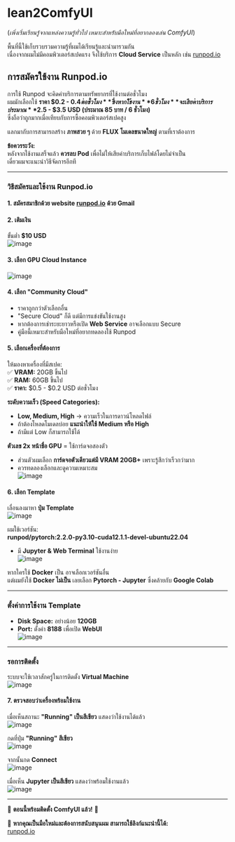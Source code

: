 # lean2ComfyUI  
(*เพิ่งเริ่มเรียนรู้จากแหล่งความรู้ทั่วไป เหมาะสำหรับมือใหม่ที่อยากลองเล่น ComfyUI*)  

พื้นที่นี้ใช้เก็บรวบรวมความรู้ที่ผมได้เรียนรู้และนำมารวมกัน  
เนื่องจากผมไม่มีคอมพิวเตอร์สเปคแรง จึงใช้บริการ **Cloud Service** เป็นหลัก เช่น [runpod.io](https://runpod.io?ref=c0v5p0ys)  

## การสมัครใช้งาน Runpod.io  
การใช้ Runpod จะคิดค่าบริการตามทรัพยากรที่ใช้งานต่อชั่วโมง  
ผมมักเลือกใช้ **ราคา $0.2 - $0.4 ต่อชั่วโมง** ซึ่งหากใช้งาน **6 ชั่วโมง** จะเสียค่าบริการประมาณ **$2.5 - $3.5 USD (ประมาณ 85 บาท / 6 ชั่วโมง)**  
ซึ่งถือว่าถูกมากเมื่อเทียบกับการซื้อคอมพิวเตอร์สเปคสูง  

แลกมากับการสามารถสร้าง **ภาพสวย ๆ** ด้วย **FLUX โมเดลขนาดใหญ่** ตามที่เราต้องการ  

**ข้อควรระวัง:**  
หลังจากใช้งานเสร็จแล้ว **ควรลบ Pod** เพื่อไม่ให้เสียค่าบริการเก็บไฟล์โดยไม่จำเป็น  
เดี๋ยวผมจะแนะนำวิธีจัดการอีกที  

---

### **วิธีสมัครและใช้งาน Runpod.io**
#### 1. **สมัครสมาชิกด้วย website [runpod.io](https://runpod.io?ref=c0v5p0ys) ด้วย Gmail**  
   
#### 2. **เติมเงิน**  
ขั้นต่ำ **$10 USD**  
![image](https://github.com/user-attachments/assets/e1aebf51-0476-4ee8-9658-2add9c27726a)

#### 3. **เลือก GPU Cloud Instance**  
![image](https://github.com/user-attachments/assets/27493015-cd49-4fea-89fe-34516a35a452)

#### 4. **เลือก "Community Cloud"**  
- ราคาถูกกว่าตัวเลือกอื่น  
- "Secure Cloud" ก็ดี แต่มีการแข่งขันใช้งานสูง  
- หากต้องการเช่าระยะยาวหรือเปิด **Web Service** อาจเลือกแบบ Secure  
- คู่มือนี้เหมาะสำหรับมือใหม่ที่อยากทดลองใช้ Runpod  

#### 5. **เลือกเครื่องที่ต้องการ**  
ให้มองหาเครื่องที่มีสเปค:  
✅ **VRAM:** 20GB ขึ้นไป  
✅ **RAM:** 60GB ขึ้นไป  
✅ **ราคา:** $0.5 - $0.2 USD ต่อชั่วโมง  

**ระดับความเร็ว (Speed Categories):**  
- **Low, Medium, High** → ความเร็วในการดาวน์โหลดไฟล์  
- ถ้าต้องโหลดโมเดลบ่อย **แนะนำให้ใช้ Medium หรือ High**  
- ถ้ามีแต่ Low ก็สามารถใช้ได้  

**ตัวเลข 2x หน้าชื่อ GPU** = ใช้การ์ดจอสองตัว  
- ส่วนตัวผมเลือก **การ์ดจอตัวเดียวแต่มี VRAM 20GB+** เพราะรู้สึกว่าเร็วกว่ามาก  
- ควรทดลองเลือกและดูความเหมาะสม  
![image](https://github.com/user-attachments/assets/95191c1b-5f0c-44d3-9ec0-a6824b8f2276)

#### 6. **เลือก Template**  
เลื่อนลงมาหา **ปุ่ม Template**  
![image](https://github.com/user-attachments/assets/8ae9a710-35de-4b56-8725-f08b725df780)

ผมใช้เวอร์ชัน:  
**runpod/pytorch:2.2.0-py3.10-cuda12.1.1-devel-ubuntu22.04**  
- มี **Jupyter & Web Terminal** ใช้งานง่าย  
![image](https://github.com/user-attachments/assets/6866b2f0-21b7-4dec-8fe4-bb4f71b4e208)

หากใครใช้ **Docker** เป็น อาจเลือกเวอร์ชันอื่น  
แต่ผมยังใช้ **Docker ไม่เป็น** เลยเลือก **Pytorch - Jupyter** ซึ่งคล้ายกับ **Google Colab**  

---

### **ตั้งค่าการใช้งาน Template**
- **Disk Space:** อย่างน้อย **120GB**  
- **Port:** ตั้งค่า **8188** เพื่อเปิด **WebUI**  
![image](https://github.com/user-attachments/assets/7402ed67-3e2e-4418-8871-c28f6bb62daa)

---

### **รอการติดตั้ง**
ระบบจะใช้เวลาสักครู่ในการติดตั้ง **Virtual Machine**  
![image](https://github.com/user-attachments/assets/d7a9a6cb-181e-4a3a-97de-190829ad96a4)

#### 7. **ตรวจสอบว่าเครื่องพร้อมใช้งาน**  
เมื่อเห็นสถานะ **"Running" เป็นสีเขียว** แสดงว่าใช้งานได้แล้ว  
![image](https://github.com/user-attachments/assets/f9a541d3-6a68-4937-8b4a-9e99784ee9ff)

กดที่ปุ่ม **"Running" สีเขียว**  
![image](https://github.com/user-attachments/assets/07acd97c-908e-4b60-a7bb-1bf010b95a60)

จากนั้นกด **Connect**  
![image](https://github.com/user-attachments/assets/6c641237-6332-4924-a94d-6a622cfbf8d4)

เมื่อเห็น **Jupyter เป็นสีเขียว** แสดงว่าพร้อมใช้งานแล้ว  
![image](https://github.com/user-attachments/assets/5a5a93c3-428e-4d77-ade6-0360c9962d95)

---

🎉 **ตอนนี้พร้อมติดตั้ง ComfyUI แล้ว!** 🎉  

🔗 **หากคุณเป็นมือใหม่และต้องการสนับสนุนผม สามารถใช้ลิงก์แนะนำนี้ได้:**  
[runpod.io](https://runpod.io?ref=c0v5p0ys)
